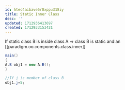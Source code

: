 ```yaml
---
id: htec4aibave5r8xppu318iy
title: Static Inner Class
desc: ''
updated: 1712936413697
created: 1712933153421
---
```



If static class B is inside class A => class B is static and an [[paradigm.oo.components.class.inner]]

```java
main()
{ 
A.B obj1 = new A.B();
}

//If j is member of class B
obj1.j=5;
```

